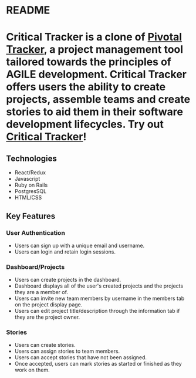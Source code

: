 # README

<h1>
Critical Tracker is a clone of <a href="https://www.pivotaltracker.com/">Pivotal Tracker</a>, a project management tool tailored towards the principles of AGILE development. Critical Tracker offers users the ability to create projects, assemble teams and create stories to aid them in their software development lifecycles. Try out <a href="https://critical-tracker.herokuapp.com/">Critical Tracker</a>!
</h1>

## Technologies
* React/Redux
* Javascript
* Ruby on Rails
* PostgresSQL
* HTML/CSS

## Key Features

### User Authentication
* Users can sign up with a unique email and username.
* Users can login and retain login sessions.

### Dashboard/Projects
* Users can create projects in the dashboard.
* Dashboard displays all of the user's created projects and the projects they are a member of.
* Users can invite new team members by username in the members tab on the project display page.
* Users can edit project title/description through the information tab if they are the project owner.

### Stories
* Users can create stories.
* Users can assign stories to team members.
* Users can accept stories that have not been assigned.
* Once accepted, users can mark stories as started or finished as they work on them.
